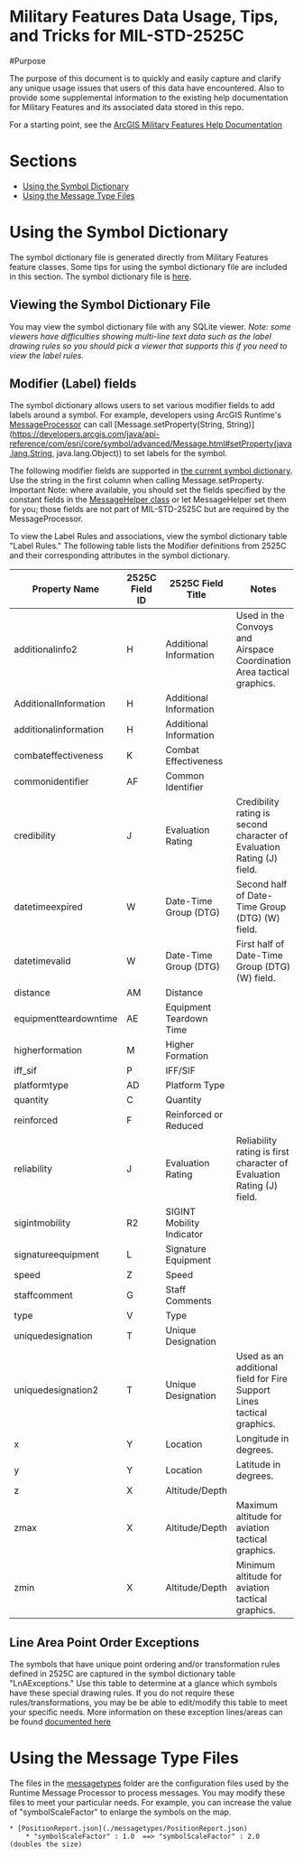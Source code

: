 Military Features Data Usage, Tips, and Tricks for MIL-STD-2525C
=========================================

#Purpose 

The purpose of this document is to quickly and easily capture and clarify any unique usage issues that users of this data have encountered. Also to provide some supplemental information to the existing help documentation for Military Features and its associated data stored in this repo. 

For a starting point, see the [ArcGIS Military Features Help Documentation](http://resources.arcgis.com/en/help/main/10.1/index.html#//000n0000000p000000)


# Sections

* [Using the Symbol Dictionary](#using-the-symbol-dictionary)
* [Using the Message Type Files](#using-the-message-type-files)

# Using the Symbol Dictionary

The symbol dictionary file is generated directly from Military Features feature classes. Some tips for using the symbol dictionary file are included in this section. The symbol dictionary file is [here](./dictionary).

## Viewing the Symbol Dictionary File

You may view the symbol dictionary file with any SQLite viewer. *Note: some viewers have difficulties showing multi-line text data such as the label drawing rules so you should pick a viewer that supports this if you need to view the label rules.*

## Modifier (Label) fields

The symbol dictionary allows users to set various modifier fields to add labels around a symbol. For example, developers using ArcGIS Runtime's [MessageProcessor](https://developers.arcgis.com/java/api-reference/com/esri/core/symbol/advanced/MessageProcessor.html) can call [Message.setProperty(String, String)](https://developers.arcgis.com/java/api-reference/com/esri/core/symbol/advanced/Message.html#setProperty(java.lang.String, java.lang.Object)) to set labels for the symbol.

The following modifier fields are supported in [the current symbol dictionary](./dictionary/mil2525c.dat). Use the string in the first column when calling Message.setProperty. Important Note: where available, you should set the fields specified by the constant fields in the [MessageHelper class](https://developers.arcgis.com/java/api-reference/com/esri/core/symbol/advanced/MessageHelper.html) or let MessageHelper set them for you; those fields are not part of MIL-STD-2525C but are required by the MessageProcessor.

To view the Label Rules and associations, view the symbol dictionary table "Label Rules." The following table lists the Modifier definitions from 2525C and their corresponding attributes in the symbol dictionary.


| Property Name | 2525C Field ID | 2525C Field Title | Notes |
| ------------- | -------------- | ----------------- | ----- |
| additionalinfo2 | H | Additional Information | Used in the Convoys and Airspace Coordination Area tactical graphics. |
| AdditionalInformation | H | Additional Information | |
| additionalinformation | H | Additional Information | |
| combateffectiveness | K | Combat Effectiveness | |
| commonidentifier | AF | Common Identifier | |
| credibility | J | Evaluation Rating | Credibility rating is second character of Evaluation Rating (J) field. |
| datetimeexpired | W | Date-Time Group (DTG) | Second half of Date-Time Group (DTG) (W) field. |
| datetimevalid | W | Date-Time Group (DTG) | First half of Date-Time Group (DTG) (W) field. |
| distance | AM | Distance | |
| equipmentteardowntime | AE | Equipment Teardown Time | |
| higherformation | M | Higher Formation | |
| iff_sif | P | IFF/SIF | |
| platformtype | AD | Platform Type | |
| quantity | C | Quantity | |
| reinforced | F | Reinforced or Reduced | |
| reliability | J | Evaluation Rating | Reliability rating is first character of Evaluation Rating (J) field. |
| sigintmobility | R2 | SIGINT Mobility Indicator | |
| signatureequipment | L | Signature Equipment | |
| speed | Z | Speed | |
| staffcomment | G | Staff Comments | |
| type | V | Type | |
| uniquedesignation | T | Unique Designation | |
| uniquedesignation2 | T | Unique Designation | Used as an additional field for Fire Support Lines tactical graphics. |
| x | Y | Location | Longitude in degrees. |
| y | Y | Location | Latitude in degrees. |
| z | X | Altitude/Depth | |
| zmax | X | Altitude/Depth | Maximum altitude for aviation tactical graphics. |
| zmin | X | Altitude/Depth | Minimum altitude for aviation tactical graphics. |


## Line Area Point Order Exceptions

The symbols that have unique point ordering and/or transformation rules defined in 2525C are captured in the symbol dictionary table "LnAExceptions." Use this table to determine at a glance which symbols have these special drawing rules. If you do not require these rules/transformations, you may be be able to edit/modify this table to meet your specific needs. More information on these exception lines/areas can be found [documented here](http://resources.arcgis.com/en/help/main/10.1/index.html#/Creating_features_using_the_geometry_in_a_standard_message/000n0000006v000000/)

# Using the Message Type Files

The files in the [messagetypes](./messagetypes) folder are the configuration files used by the Runtime Message Processor to process messages. You may modify these files to meet your particular needs. For example, you can increase the value of "symbolScaleFactor" to enlarge the symbols on the map. 

    * [PositionReport.json](./messagetypes/PositionReport.json)
        * "symbolScaleFactor" : 1.0  ==> "symbolScaleFactor" : 2.0 (doubles the size)



